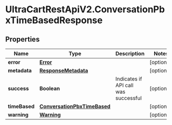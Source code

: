 # UltraCartRestApiV2.ConversationPbxTimeBasedResponse

## Properties
Name | Type | Description | Notes
------------ | ------------- | ------------- | -------------
**error** | [**Error**](Error.md) |  | [optional] 
**metadata** | [**ResponseMetadata**](ResponseMetadata.md) |  | [optional] 
**success** | **Boolean** | Indicates if API call was successful | [optional] 
**timeBased** | [**ConversationPbxTimeBased**](ConversationPbxTimeBased.md) |  | [optional] 
**warning** | [**Warning**](Warning.md) |  | [optional] 


